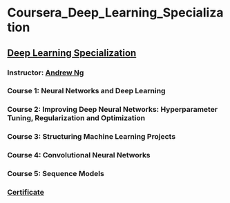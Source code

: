 # Coursera_Deep_Learning_Specialization
## [Deep Learning Specialization](https://www.coursera.org/specializations/deep-learning)
### Instructor: [Andrew Ng](https://www.coursera.org/instructor/andrewng)
### Course 1: Neural Networks and Deep Learning
### Course 2: Improving Deep Neural Networks: Hyperparameter Tuning, Regularization and Optimization
### Course 3: Structuring Machine Learning Projects
### Course 4: Convolutional Neural Networks
### Course 5: Sequence Models
### [Certificate](https://www.coursera.org/account/accomplishments/specialization/certificate/ELECTPGKS4LN)